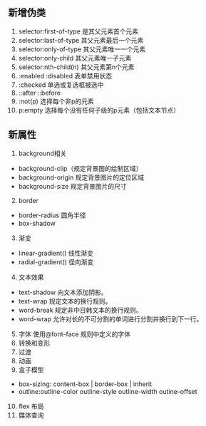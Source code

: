 ## 新增伪类
1. selector:first-of-type 是其父元素首个元素
2. selector:last-of-type 其父元素最后一个元素
3. selector:only-of-type 其父元素唯一一个元素
4. selector:only-child 其父元素唯一子元素
5. selector:nth-child(n) 其父元素第n个元素
6. :enabled :disabled  表单禁用状态
7. :checked 单选或复选框被选中
8. ::after ::before
9. :not(p)  选择每个非p的元素
10. p:empty 选择每个没有任何子级的p元素（包括文本节点）


## 新属性
1. background相关
  - background-clip（规定背景图的绘制区域）
  - background-origin 规定背景图片的定位区域
  - background-size 规定背景图片的尺寸
  
2. border
  * border-radius  圆角半径
  * box-shadow


3. 渐变 
  * linear-gradient() 线性渐变
  * radial-gradient() 径向渐变
4. 文本效果
  * text-shadow 向文本添加阴影。
  * text-wrap 	规定文本的换行规则。
  * word-break 规定非中日韩文本的换行规则。
  * word-wrap 允许对长的不可分割的单词进行分割并换行到下一行。

5. 字体
  使用@font-face 规则中定义的字体
6. 转换和变形
7. 过渡
8. 动画
9. 盒子模型
  - box-sizing: content-box | border-box | inherit
  - outline:outline-color outline-style outline-width outine-offset
10. flex 布局
11. 媒体查询